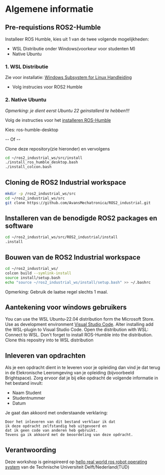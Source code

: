# Algemene informatie

## Pre-requistions ROS2-Humble
Installeer ROS Humble, kies uit 1 van de twee volgende mogelijkheden:
* WSL Distributie onder Windows(voorkeur voor studenten M)
* Native Ubuntu
### 1. WSL Distributie
Zie voor installatie: [Windows Subsystem for Linux Handleiding](https://avansmechatronica.github.io/WindowsSubsystemForLinuxHandleiding/)
* Volg instrucies voor ROS2 Humble


### 2. Native Ubuntu
*Opmerking: je dient eerst Ubuntu 22 geinstallerd te hebben!!!*

Volg de instructies voor het [installeren ROS-Humble](https://docs.ros.org/en/humble/Installation/Ubuntu-Install-Debs.html)

Kies: ros-humble-desktop

-- Of --

Clone deze repository(zie hieronder) en vervolgens
```bash
cd ~/ros2_industrial_ws/src/install
./install_ros_humble_desktop.bash
./install_colcon.bash
```


## Cloning de ROS2 Industrial workspace
```bash
mkdir -p /ros2_industrial_ws/src
cd ~/ros2_industrial_ws/src
git clone https://github.com/AvansMechatronica/ROS2_industrial.git
```

## Installeren van de benodigde ROS2 packages en software
```bash
cd ~/ros2_industrial_ws/src/ROS2_industrial/install
.install
```

## Bouwen van de ROS2 Industrial workspace
```bash
cd ~/ros2_industrial_ws/
colcon build --symlink-install
source install/setup.bash
echo "source ~/ros2_industrial_ws/install/setup.bash" >> ~/.bashrc
```
Opmerking: Gebruik de laatse regel slechts 1 maal.

## Aantekening voor windows gebruikers
You can use the WSL Ubuntu-22.04 distribution form the Microsoft Store. Use as development environment [Visual Studio Code](https://code.visualstudio.com/download). Alter installing add the WSL-plugin to Visual Studio Code. Open the distribution with <F1>WSL: Connect to WSL. Don't forget to install ROS-Humble into the distribution. Clone this repositry into te WSL distribution

## Inleveren van opdrachten
Als je een opdracht dient in te leveren voor je opleiding dan vind je dat terug in de Elekronische Leeromgeving van je opleiding (bijvoorbeeld Brightspace). Zorg ervoor dat je bij elke opdracht de volgende informatie in het bestand invult:
* Naam Student
* Studentnummer
* Datum

Je gaat dan akkoord met onderstaande verklaring:
~~~
Door het inleveren van dit bestand verklaar ik dat 
ik deze opdracht zelfstandig heb uitgevoerd en
dat ik geen code van anderen heb gebruikt.
Tevens ga ik akkoord met de beoordeling van deze opdracht.
~~~


## Verantwoording

Deze workshop is geinspireerd op [hello real world ros robot operating system](https://ocw.tudelft.nl/courses/hello-real-world-ros-robot-operating-system/) van de Technische Universiteit Delft/Nederland(TUD)

